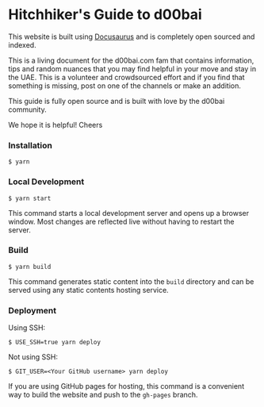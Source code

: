 # Hitchhiker's Guide to d00bai

This website is built using [Docusaurus](https://docusaurus.io/) and is completely open sourced and indexed.

This is a living document for the d00bai.com fam that contains information, tips and random nuances that you may find helpful in your move and stay in the UAE. This is a volunteer and crowdsourced effort and if you find that something is missing, post on one of the channels or make an addition.

This guide is fully open source and is built with love by the d00bai community.

We hope it is helpful! Cheers

### Installation

```
$ yarn
```

### Local Development

```
$ yarn start
```

This command starts a local development server and opens up a browser window. Most changes are reflected live without having to restart the server.

### Build

```
$ yarn build
```

This command generates static content into the `build` directory and can be served using any static contents hosting service.

### Deployment

Using SSH:

```
$ USE_SSH=true yarn deploy
```

Not using SSH:

```
$ GIT_USER=<Your GitHub username> yarn deploy
```

If you are using GitHub pages for hosting, this command is a convenient way to build the website and push to the `gh-pages` branch.
